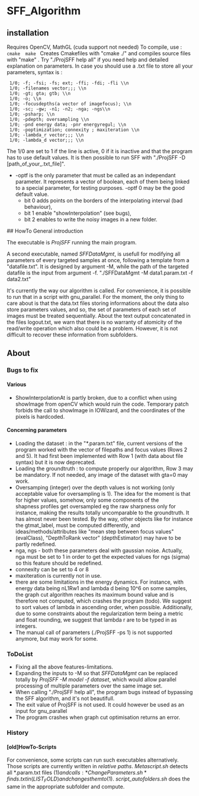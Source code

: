 # SFF_Algorithm

## installation
Requires OpenCV, MathGL (cuda support not needed)
To compile, use :
<code>
cmake <srcfolder>
make
</code>
Creates Cmakefiles with "cmake ./<srcfolder>" and compiles source files with "make"
.
Try "./ProjSFF help all" if you need help and detailed explanation on parameters. In case you should use a .txt file to store all your parameters, syntax is :

     1/0; -f; -fsi; -fs; ext; -ffi; -fdi; -fli \\n
     1/0; -filenames vector;;; \\n
     1/0; -gt; gta; gtb; \\n
     1/0; -o; \\n
     1/0; -focusdepths(a vector of imagefocus); \\n
     1/0; -sc; -gw; -n1; -n2; -nga; -ngs\\n
     1/0; -psharp; \\n
     1/0; -pdepth; oversampling \\n
     1/0; -pnd energy data; -pnr energyregul; \\n
     1/0; -poptimization; connexity ; maxiteration \\n
     1/0; -lambda_r vector;;; \\n
     1/0; -lambda_d vector;;; \\n

The 1/0 are set to 1 if the line is active, 0 if it is inactive and that the program has to use default values.
It is then possible to run SFF with "./ProjSFF -D [path_of_your_.txt_file]". 

* -optf is the only parameter that must be called as an independant parameter. It represents a vector of boolean, each of them being linked to a special parameter, for testing purposes. -optf 0 may be the good default value.
     - bit 0 adds points on the borders of the interpolating interval (bad behaviour), 
     - bit 1 enable "showInterpolation" (see bugs), 
     - bit 2 enables to write the noisy images in a new folder.


## HowTo General introduction

The executable is *ProjSFF* running the main program.

A second executable, named *SFFDataMgmt*, is usefull for modifying all parameters of every targeted samples at once, following a template from a "datafile.txt". It is designed by argument -M, while the path of the targeted datafile is the input from argument -f.
"./SFFDataMgmt -M data1.param.txt -f data2.txt"

It's currently the way our algorithm is called. For convenience, it is possible to run that in a script with gnu_parallel. For the moment, the only thing to care about is that the data.txt files storing informations about the data also store parameters values, and so, the set of parameters of each set of images must be treated sequentially. About the text output concatenated in the files logout.txt, we warn that there is no warranty of atomicity of the read/write operation which also could be a problem. However, it is not difficult to recover these information from subfolders.




## About

### Bugs to fix

#### Various
- ShowInterpolationAt is partly broken, due to a conflict when using showImage from openCV which would ruin the code. Temporary patch forbids the call to showImage in IOWizard, and the coordinates of the pixels is hardcoded. 

#### Concerning parameters 
- Loading the dataset : in the "*.param.txt" file, current versions of the program worked with the vector of filepaths and focus values (Rows 2 and 5). It had first been implemented with Row 1 (with data about file syntax) but it is now deprecated.
- Loading the groundtruth : to compute properly our algorithm, Row 3 may be mandatory. If not needed, any image of the dataset with gta=0 may work. 
- Oversamping (integer) over the depth values is not working (only acceptable value for oversampling is 1). The idea for the moment is that for higher values, somehow, only some components of the shapness profiles get oversampled eg the raw sharpness only for instance, making the results totally uncomparable to the groundtruth. It has almost never been tested. By the way, other objects like for instance the gtmat_label, must be computed differently, and ideas/methods/attributes like "mean step between focus values" (evalClass), "DepthToRank vector" (depthEstimator) may have to be partly redefined.
- nga, ngs - both these parameters deal with gaussian noise. Actually, nga must be set to 1 in order to get the expected values for ngs (sigma) so this feature should be redefined.
- connexity can be set to 4 or 8
- maxiteration is currently not in use.
- there are some limitations in the energy dynamics. For instance, with energy data being nL1Rw1 and lambda d being 10^6 on some samples, the graph cut algorithm reaches its maximum bound value and is therefore not computed, which crashes the program (todo). We suggest to sort values of lambda in ascending order, when possible. Additionally, due to some constraints about the regularization term being a metric and float rounding, we suggest that lambda r  are to be typed in as integers.
- The manual call of parameters (./ProjSFF -ps 1) is not supported anymore, but may work for some.

### ToDoList
- Fixing all the above features-limitations.
- Expanding the inputs to -M so that *SFFDataMgmt* can be replaced totally by *ProjSFF -M model -f dataset*, which would allow parallel processing of multiple parameters over the same image set.
- When calling "./ProjSFF help all", the program bugs instead of bypassing the SFF algorithm, and it's not beautifull.
- The exit value of ProjSFF is not used. It could however be used as an input for gnu_parallel
- The program crashes when graph cut optimisation returns an error.



### History
#### [old]HowTo-Scripts
For convenience, some scripts can run such executables alternatively.
Those scripts are currently written in *relative paths*.
*Metascript.sh* detects all *.param.txt files ($1) and calls :
    *ChangeParameters.sh* finds .txt in (LIST_FOLD) and changes them to ($1).
    *script_autofolders.sh* does the same in the appropriate subfolder and compute.


